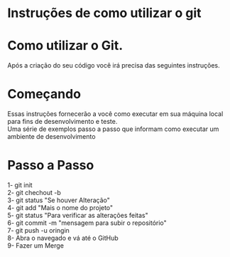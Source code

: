 # Instruções de como utilizar o git

# Como utilizar o Git.

Após a criação do seu código você irá precisa das seguintes instruções.

# Começando

Essas instruções fornecerão a você como executar em sua máquina local para fins de desenvolvimento e teste.<br>
Uma série de exemplos passo a passo que informam como executar um ambiente de desenvolvimento

# Passo a Passo
1- git init <br>
2- git chechout -b <br>
3- git status "Se houver Alteração"<br>
4- git add "Mais o nome do projeto"<br>
5- git status "Para verificar as alterações feitas"<br>
6- git commit -m "mensagem para subir o repositório"<br>
7- git push -u oringin <br>
8- Abra o navegado e vá até o GitHub <br>
9- Fazer um Merge<br>
